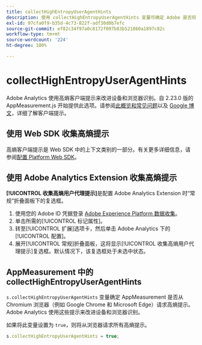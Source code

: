 ```yaml
---
title: collectHighEntropyUserAgentHints
description: 使用 collectHighEntropyUserAgentHints 变量可确定 Adobe 是否将从 Chromium 浏览器（例如 Google Chrome 和 Microsoft Edge）请求高熵提示。
exl-id: 97cfa0f9-b35d-4c73-822f-adf30d0b7efc
source-git-commit: ef82c34f97a0c8172f097b83b521860a1897c82c
workflow-type: tm+mt
source-wordcount: '224'
ht-degree: 100%

---
```


# collectHighEntropyUserAgentHints

Adobe Analytics 使用高熵客户端提示来改进设备和浏览器识别。自 2.23.0 版的 AppMeasurement.js 开始提供此选项。请参阅[此概览和常见问题](/help/technotes/client-hints.md)以及 [Google 博文](https://web.dev/user-agent-client-hints/)，详细了解客户端提示。

## 使用 Web SDK 收集高熵提示

高熵客户端提示是 Web SDK 中的上下文类别的一部分。有关更多详细信息，请参阅[配置 Platform Web SDK](https://experienceleague.adobe.com/docs/experience-platform/edge/fundamentals/configuring-the-sdk.html?lang=zh-Hans)。

## 使用 Adobe Analytics Extension 收集高熵提示

**[!UICONTROL 收集高熵用户代理提示]**&#x200B;是配置 Adobe Analytics Extension 时“常规”折叠面板下的复选框。

1. 使用您的 Adobe ID 凭据登录 [Adobe Experience Platform 数据收集](https://experience.adobe.com/#/@adobepm/data-collection)。
1. 单击所需的[!UICONTROL 标记属性]。
1. 转至[!UICONTROL 扩展]选项卡，然后单击 Adobe Analytics 下的[!UICONTROL 配置]。
1. 展开[!UICONTROL 常规]折叠面板，这将显示[!UICONTROL 收集高熵用户代理提示]复选框。默认情况下，该复选框处于未选中状态。

## AppMeasurement 中的 collectHighEntropyUserAgentHints

`s.collectHighEntropyUserAgentHints` 变量确定 AppMeasurement 是否从 Chromium 浏览器（例如 Google Chrome 和 Microsoft Edge）请求高熵提示。 Adobe Analytics 使用这些提示来改进设备和浏览器识别。

如果将此变量设置为 `true`，则将从浏览器请求所有高熵提示。

```js
s.collectHighEntropyUserAgentHints = true;
```
